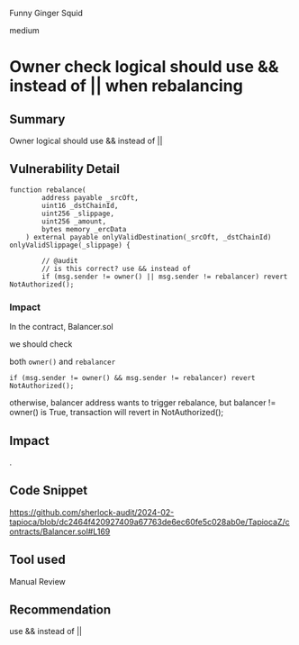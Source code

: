 Funny Ginger Squid

medium

# Owner check logical should use && instead of || when rebalancing

## Summary

Owner logical should use && instead of ||

## Vulnerability Detail

```solidity
function rebalance(
        address payable _srcOft,
        uint16 _dstChainId,
        uint256 _slippage,
        uint256 _amount,
        bytes memory _ercData
    ) external payable onlyValidDestination(_srcOft, _dstChainId) onlyValidSlippage(_slippage) {

        // @audit
        // is this correct? use && instead of
        if (msg.sender != owner() || msg.sender != rebalancer) revert NotAuthorized();
```
### Impact
In the contract, Balancer.sol

we should check

both `owner()` and `rebalancer`

```solidity
if (msg.sender != owner() && msg.sender != rebalancer) revert NotAuthorized();
```
otherwise, balancer address wants to trigger rebalance, but balancer != owner() is True, transaction will revert in NotAuthorized();


## Impact

.

## Code Snippet

https://github.com/sherlock-audit/2024-02-tapioca/blob/dc2464f420927409a67763de6ec60fe5c028ab0e/TapiocaZ/contracts/Balancer.sol#L169

## Tool used

Manual Review

## Recommendation

use && instead of ||
